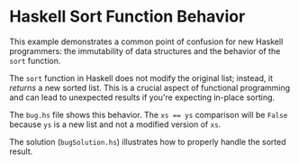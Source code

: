 # Haskell Sort Function Behavior
This example demonstrates a common point of confusion for new Haskell programmers: the immutability of data structures and the behavior of the `sort` function.

The `sort` function in Haskell does not modify the original list; instead, it *returns* a new sorted list.  This is a crucial aspect of functional programming and can lead to unexpected results if you're expecting in-place sorting.

The `bug.hs` file shows this behavior. The `xs == ys` comparison will be `False` because `ys` is a new list and not a modified version of `xs`.

The solution (`bugSolution.hs`) illustrates how to properly handle the sorted result.